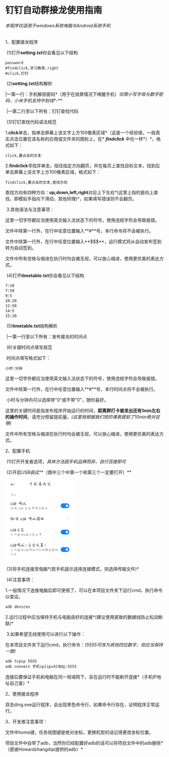 # 钉钉自动群接龙使用指南

###### *本程序仅适用于windows系统电脑与Android系统手机*

1、配置接龙程序

​	(1)打开**setting.txt**你会看见以下结构

```
password
#findclick,学习教育,right
#click,钉钉
```

​	(2)**setting.txt**结构解析

​		 |—第一行：手机解锁密码*（用于在锁屏情况下唤醒手机）*仅限小写字母与数字密码，小米手机支持中划线**-**

​		 |—第二行至以下所有：钉钉查找代码

​	(3)钉钉查找代码语法规范

​		1.**click**单击，指单击屏幕上该文字上方100像素区域*（这是一个经验值，一般真实点击位置在该名称的应用或文件夹的图标上，在* ***findclick*** 中也一样*）*，格式如下：

```
click,要点击的文本
```
​		2.**findclick**寻找并单击，指往指定方向翻页，并在每页上查找目标文本，找到后单击屏幕上该文字上方100像素区域，格式如下：

```
findclick,要点击的文本,查找方向
```

​		查找方向有四种方向：**up,down,left,right**对应上下左右*(这里上指的是向上查找，即模拟手指向下滑动，其他同理)*，如果填写错误则不会翻页。

​		3.其他语法与注意事项：

​			这里一切字符都应当使用英文输入法状态下的符号，使用违规字符会导致报错。

​			文件中除第一行外，在行中任意位置输入**#**号，本行命令将不会被执行。

​			文件中除第一行外，在行中任意位置输入**$$$**，运行模式将从自动发布签到转为自动签到。

​			文件中所有空格与缩进在执行时均会被无视，可以放心缩进，使用更优美的表达方式。

​	(4)打开**timetable.txt**你会看见以下结构

```
7:10
7:50
9:5
10:20
12:50
14:5
15:20
```

​	(5)**timetable.txt**结构解析

​		 |—第一行至以下所有：发布接龙的时间点

​	(6)关键时间点填写规范

​		时间点填写格式如下：

```
小时:分钟
```

​		这里一切字符都应当使用英文输入法状态下的符号，使用违规字符会导致报错。

​		文件中除第一行外，在行中任意位置输入**#**号，本行时间点将不会被执行。

​		小时与分钟内可以选择带"0"或不带"0"，随你喜好。

​		这里的关键时间是指发布程序开始运行的时间，**距离群打卡被发出还有1min左右的操作时间**，请充分预留提前量。*(这里我根据我们班的课表提前了10min绝对足够)*

​		文件中所有空格与缩进在执行时均会被无视，可以放心缩进，使用更优美的表达方式。

2、配置手机

​	(1)打开开发者选项，*具体方法因手机品牌而异，自行百度即可*

​	(2)开启USB调试**（图中三个中第一个和第三个一定要打开）**

<img src="doc/1.jpg" alt="1" style="zoom:25%;" />

​	(3)将手机连接至电脑*(若手机提示选择连接模式，则选择传输文件)*

​	(4)注意事项：

​		1.一般情况下连接电脑后即可使用了，可以在本项目文件夹下运行cmd，执行命令以查证。

```bash
adb devices
```

​		2.运行过程中应当保持手机与电脑良好的连接*(建议使用紧致的数据线防止松动断联)*

​		3.如果希望无线使用可以进行以下操作：

​			在本项目文件夹下运行cmd，执行命令：*(5555可改为其他四位数字，但应当保持一致)*

```bash
adb tcpip 5555
adb connect 手机ip(ipv4)地址:5555
```

​			连接后要保证手机和电脑在同一局域网下，且在运行时不能断开连接*（手机IP地址自己查）*

2、使用接龙程序

​	双击ding.exe运行程序，会出现黑色命令行，如果命令行存在，证明程序正常运行。

3、开发者注意事项：

​	文件中home键，任务视图键是绝对坐标，更换机型的话记得更改坐标位置。

​	项目文件中自带了adb，当然你已经配置好adb的话可以将项目文件中的adb删除*（感谢Howardzhangdqs提供的adb）*

